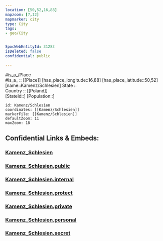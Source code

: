 ```yaml
---
location: [50,52,16,88] 
mapzoom: [7,12] 
mapmarker: city 
type: City
tags:
- geo/City


SpocWebEntityId: 31283
isDeleted: false
confidential: public

---
```

#is_a_/Place  
#is_a_ :: [[Place]] 
[has_place_longitude::16,88] 
[has_place_latitude::50,52] 
[name::Kamenz/Schlesien] 
State ::  
Country :: [[Poland]]  
[StateId::] 
[Population::] 



```leaflet
id: Kamenz/Schlesien
coordinates: [[Kamenz/Schlesien]] 
markerFile: [[Kamenz/Schlesien]] 
defaultZoom: 11 
maxZoom: 18
```


## Confidential Links & Embeds: 

### [Kamenz_Schlesien](/_Standards/Earth/Continent/Europe/Europe~East/Poland/City/Kamenz_Schlesien.md) 

### [Kamenz_Schlesien.public](/_public/Earth/Continent/Europe/Europe~East/Poland/City/Kamenz_Schlesien.public.md) 

### [Kamenz_Schlesien.internal](/_internal/Earth/Continent/Europe/Europe~East/Poland/City/Kamenz_Schlesien.internal.md) 

### [Kamenz_Schlesien.protect](/_protect/Earth/Continent/Europe/Europe~East/Poland/City/Kamenz_Schlesien.protect.md) 

### [Kamenz_Schlesien.private](/_private/Earth/Continent/Europe/Europe~East/Poland/City/Kamenz_Schlesien.private.md) 

### [Kamenz_Schlesien.personal](/_personal/Earth/Continent/Europe/Europe~East/Poland/City/Kamenz_Schlesien.personal.md) 

### [Kamenz_Schlesien.secret](/_secret/Earth/Continent/Europe/Europe~East/Poland/City/Kamenz_Schlesien.secret.md)


